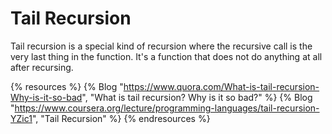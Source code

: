 # Tail Recursion

Tail recursion is a special kind of recursion where the recursive call is the very last thing in the function. It's a function that does not do anything at all after recursing.

{% resources %}
  {% Blog "https://www.quora.com/What-is-tail-recursion-Why-is-it-so-bad", "What is tail recursion? Why is it so bad?" %}
  {% Blog "https://www.coursera.org/lecture/programming-languages/tail-recursion-YZic1", "Tail Recursion" %}
{% endresources %}
